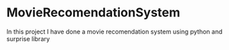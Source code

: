 # MovieRecomendationSystem
In this project I have done a movie recomendation system using python and surprise library
